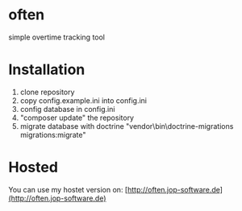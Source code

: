 # often
simple overtime tracking tool

<!-- TODO: Add Jenkins status badge for pipline -->

# Installation
1. clone repository
2. copy config.example.ini into config.ini
3. config database in config.ini
4. "composer update" the repository
5. migrate database with doctrine "vendor\bin\doctrine-migrations migrations:migrate"

# Hosted
You can use my hostet version on:
[http://often.jop-software.de](http://often.jop-software.de)
